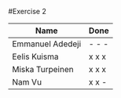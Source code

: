 #Exercise 2

| Name             | Done  |
|------------------| ------|
| Emmanuel Adedeji | - - - |
| Eelis Kuisma     | x x x |
| Miska Turpeinen  | x x x |
| Nam Vu           | x x - |
